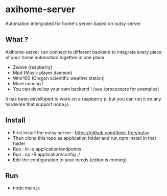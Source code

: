 axihome-server
==============

Automation intergrated for home's server based on nutsy server

What ?
------

Axihome-server can connect to different backend to integrate every piece of your home automation together in one place.

- Zwave (razpberry)
- Mpd (Music player daemon)
- Wmr100 (Oregon scientific weather station)
- More coming !
- You can devellop your own backend ! (see /processors for examples)

It has been develloped to work on a raspberry pi but you can run it on any hardware that support node.js

Install
-------

- First install the nutsy server : https://github.com/think-free/nutsy
- Then clone this repo as application folder and run npm install in that folder
- Run : ln -s application/endpoints
- Run : cp -R application/config ./
- Edit the configuration to your needs (editor is coming)

Run
---

- node main.js


